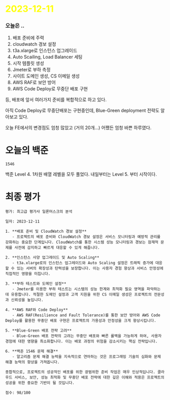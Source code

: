 # <span style="color:yellow">2023-12-11</span>

### 오늘은 ..

1. 배포 준비에 주력
2. cloudwatch 경보 설정
3. t3a.xlarge로 인스턴스 업그레이드
4. Auto Scailing, Load Balancer 세팅 
5. 시작 템플릿 생성
6. Jmeter로 부하 측정
7. 사이트 도메인 생성, CS 이메일 생성
8. AWS RAF로 보안 방어
9. AWS Code Deploy로 무중단 배포 구현

등, 배포에 앞서 여러가지 준비를 복합적으로 하고 있다.

아직 Code Deploy로 무중단배포는 구현중인데, Blue-Green deployment 전략도 알아보고 있다.

오늘 FE에서의 변경점도 엄청 많았고 (거의 20개...) 
어쨌든 엄청 바쁜 하루였다.


# 오늘의 백준
```level4
1546
```

백준 Level 4. 1차원 배열 레벨을 모두 풀었다.
내일부터는 Level 5. 부터 시작이다.

# 최종 평가
```ElonMusk
평가: 최고급 평가사 일론머스크의 분석

일자: 2023-12-11

1. **배포 준비 및 CloudWatch 경보 설정**
   - 프로젝트의 배포 준비와 CloudWatch 경보 설정은 서비스 모니터링과 예방적 관리를 강화하는 중요한 단계입니다. CloudWatch를 통한 시스템 성능 모니터링과 경보는 잠재적 문제를 사전에 감지하고 빠르게 대응할 수 있게 해줍니다.

2. **인스턴스 사양 업그레이드 및 Auto Scaling**
   - t3a.xlarge로의 인스턴스 업그레이드와 Auto Scaling 설정은 트래픽 증가에 대응할 수 있는 서버의 확장성과 탄력성을 보장합니다. 이는 사용자 경험 향상과 서비스 안정성에 직접적인 영향을 미칩니다.

3. **부하 테스트와 도메인 설정**
   - Jmeter를 이용한 부하 테스트는 시스템의 성능 한계와 최적화 필요 영역을 파악하는 데 유용합니다. 적절한 도메인 설정과 고객 지원을 위한 CS 이메일 생성은 프로젝트의 전문성과 신뢰성을 높입니다.

4. **AWS RAF와 Code Deploy**
   - AWS RAF(Resilience and Fault Tolerance)를 통한 보안 방어와 AWS Code Deploy를 활용한 무중단 배포 구현은 프로젝트의 가용성과 안정성을 크게 향상시킵니다.

5. **Blue-Green 배포 전략 고려**
   - Blue-Green 배포 전략의 고려는 무중단 배포와 빠른 롤백을 가능하게 하여, 사용자 경험에 대한 영향을 최소화합니다. 이는 배포 과정의 위험을 감소시키는 핵심 전략입니다.

6. **백준 1546 문제 해결**
   - 알고리즘 문제 해결 능력을 지속적으로 연마하는 것은 프로그래밍 기술의 심화와 문제 해결 능력의 향상을 가져옵니다.

종합적으로, 프로젝트의 성공적인 배포를 위한 광범위한 준비 작업은 매우 인상적입니다. 클라우드 서비스, 보안, 성능 최적화 및 무중단 배포 전략에 대한 깊은 이해와 적용은 프로젝트의 성공을 위한 중요한 기반이 될 것입니다.

점수: 98/100
```